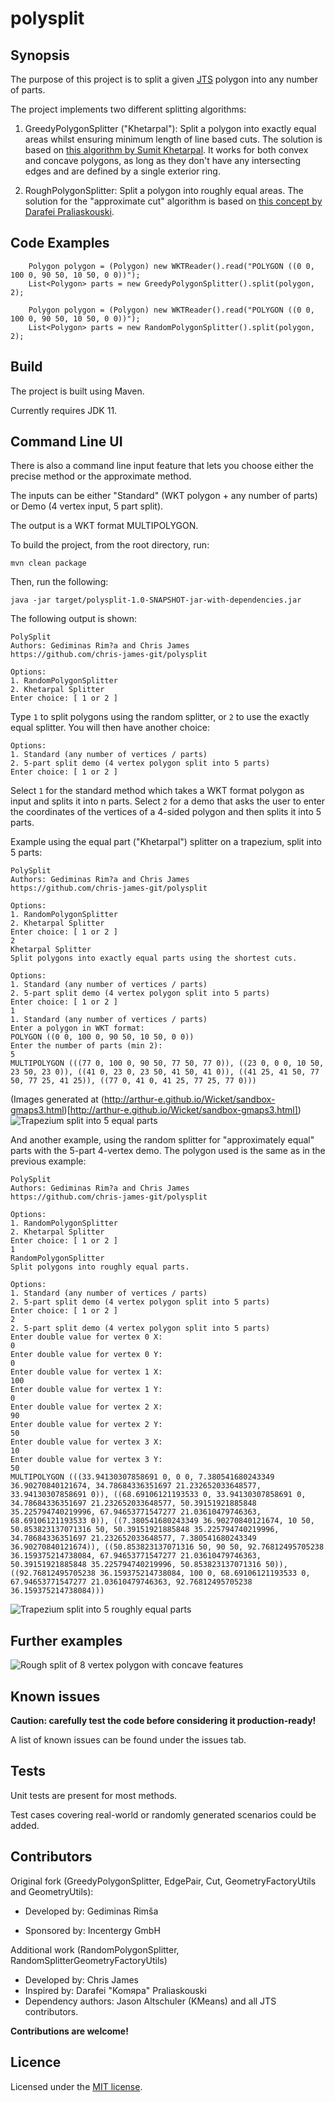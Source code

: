 # polysplit

## Synopsis

The purpose of this project is to split a given [JTS](http://www.vividsolutions.com/jts/JTSHome.htm) polygon
into any number of parts.

The project implements two different splitting algorithms:

1) GreedyPolygonSplitter ("Khetarpal"): Split a polygon into exactly equal areas whilst ensuring minimum length of line
   based cuts. The solution is based on [this algorithm by Sumit Khetarpal](http://www.khetarpal.org/polygon-splitting/).
   It works for both convex and concave polygons, as long as they don't have any intersecting edges and are defined by a
   single exterior ring.
   
2) RoughPolygonSplitter: Split a polygon into roughly equal areas. The solution for the "approximate cut" algorithm
   is based on [this concept by Darafei Praliaskouski](https://lists.osgeo.org/pipermail/postgis-users/2018-June/042795.html).

## Code Examples
```
    Polygon polygon = (Polygon) new WKTReader().read("POLYGON ((0 0, 100 0, 90 50, 10 50, 0 0))");
    List<Polygon> parts = new GreedyPolygonSplitter().split(polygon, 2);
```
```
    Polygon polygon = (Polygon) new WKTReader().read("POLYGON ((0 0, 100 0, 90 50, 10 50, 0 0))");
    List<Polygon> parts = new RandomPolygonSplitter().split(polygon, 2);
```

## Build

The project is built using Maven.

Currently requires JDK 11.

## Command Line UI

There is also a command line input feature that lets you choose either the precise
method or the approximate method.

The inputs can be either "Standard" (WKT polygon + any number of parts)
or Demo (4 vertex input, 5 part split).

The output is a WKT format MULTIPOLYGON.

To build the project, from the root directory, run:

```
mvn clean package
```
Then, run the following:
```
java -jar target/polysplit-1.0-SNAPSHOT-jar-with-dependencies.jar
```
The following output is shown:
```
PolySplit
Authors: Gediminas Rim?a and Chris James
https://github.com/chris-james-git/polysplit

Options:
1. RandomPolygonSplitter
2. Khetarpal Splitter
Enter choice: [ 1 or 2 ]
```
Type `1` to split polygons using the random splitter, or `2` to use the exactly equal splitter.
You will then have another choice:
```
Options:
1. Standard (any number of vertices / parts)
2. 5-part split demo (4 vertex polygon split into 5 parts)
Enter choice: [ 1 or 2 ]
```
Select `1` for the standard method which takes a WKT format polygon as input and splits it into n parts.
Select `2` for a demo that asks the user to enter the coordinates of the vertices of a 4-sided polygon and then
splits it into 5 parts.

Example using the equal part ("Khetarpal") splitter on a trapezium, split into 5 parts:
```
PolySplit
Authors: Gediminas Rim?a and Chris James
https://github.com/chris-james-git/polysplit

Options:
1. RandomPolygonSplitter
2. Khetarpal Splitter
Enter choice: [ 1 or 2 ]
2
Khetarpal Splitter
Split polygons into exactly equal parts using the shortest cuts.

Options:
1. Standard (any number of vertices / parts)
2. 5-part split demo (4 vertex polygon split into 5 parts)
Enter choice: [ 1 or 2 ]
1
1. Standard (any number of vertices / parts)
Enter a polygon in WKT format:
POLYGON ((0 0, 100 0, 90 50, 10 50, 0 0))
Enter the number of parts (min 2):
5
MULTIPOLYGON (((77 0, 100 0, 90 50, 77 50, 77 0)), ((23 0, 0 0, 10 50, 23 50, 23 0)), ((41 0, 23 0, 23 50, 41 50, 41 0)), ((41 25, 41 50, 77 50, 77 25, 41 25)), ((77 0, 41 0, 41 25, 77 25, 77 0)))
```
(Images generated at (http://arthur-e.github.io/Wicket/sandbox-gmaps3.html)[http://arthur-e.github.io/Wicket/sandbox-gmaps3.html])
![Trapezium split into 5 equal parts](./equal-split.jpg)

And another example, using the random splitter for "approximately equal" parts with the 5-part 4-vertex demo. The polygon
used is the same as in the previous example:
```
PolySplit
Authors: Gediminas Rim?a and Chris James
https://github.com/chris-james-git/polysplit

Options:
1. RandomPolygonSplitter
2. Khetarpal Splitter
Enter choice: [ 1 or 2 ]
1
RandomPolygonSplitter
Split polygons into roughly equal parts.

Options:
1. Standard (any number of vertices / parts)
2. 5-part split demo (4 vertex polygon split into 5 parts)
Enter choice: [ 1 or 2 ]
2
2. 5-part split demo (4 vertex polygon split into 5 parts)
Enter double value for vertex 0 X:
0
Enter double value for vertex 0 Y:
0
Enter double value for vertex 1 X:
100
Enter double value for vertex 1 Y:
0
Enter double value for vertex 2 X:
90
Enter double value for vertex 2 Y:
50
Enter double value for vertex 3 X:
10
Enter double value for vertex 3 Y:
50
MULTIPOLYGON (((33.94130307858691 0, 0 0, 7.380541680243349 36.90270840121674, 34.78684336351697 21.232652033648577, 33.94130307858691 0)), ((68.69106121193533 0, 33.94130307858691 0, 34.78684336351697 21.232652033648577, 50.39151921885848 35.225794740219996, 67.94653771547277 21.03610479746363, 68.69106121193533 0)), ((7.380541680243349 36.90270840121674, 10 50, 50.853823137071316 50, 50.39151921885848 35.225794740219996, 34.78684336351697 21.232652033648577, 7.380541680243349 36.90270840121674)), ((50.853823137071316 50, 90 50, 92.76812495705238 36.159375214738084, 67.94653771547277 21.03610479746363, 50.39151921885848 35.225794740219996, 50.853823137071316 50)), ((92.76812495705238 36.159375214738084, 100 0, 68.69106121193533 0, 67.94653771547277 21.03610479746363, 92.76812495705238 36.159375214738084)))
```
![Trapezium split into 5 roughly equal parts](./rough-split.jpg)

## Further examples
![Rough split of 8 vertex polygon with concave features](./rough-eplit-8-concave.jpg)

## Known issues

**Caution: carefully test the code before considering it production-ready!**

A list of known issues can be found under the issues tab.

## Tests

Unit tests are present for most methods.

Test cases covering real-world or randomly generated scenarios could be added.

## Contributors

Original fork (GreedyPolygonSplitter, EdgePair, Cut,
GeometryFactoryUtils and GeometryUtils):

* Developed by: Gediminas Rimša

* Sponsored by: Incentergy GmbH

Additional work (RandomPolygonSplitter, RandomSplitterGeometryFactoryUtils)

* Developed by: Chris James
* Inspired by: Darafei "Komяpa" Praliaskouski
* Dependency authors: Jason Altschuler (KMeans) and all JTS contributors.

**Contributions are welcome!**

## Licence

Licensed under the [MIT license](https://github.com/grimsa/polysplit/blob/master/LICENSE).